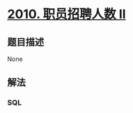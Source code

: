 # [2010. 职员招聘人数 II](https://leetcode-cn.com/problems/the-number-of-seniors-and-juniors-to-join-the-company-ii)

## 题目描述

<!-- 这里写题目描述 -->

None

## 解法

<!-- 这里可写通用的实现逻辑 -->

<!-- tabs:start -->

### **SQL**

<!-- 这里可写当前语言的特殊实现逻辑 -->

```sql

```

<!-- tabs:end -->
